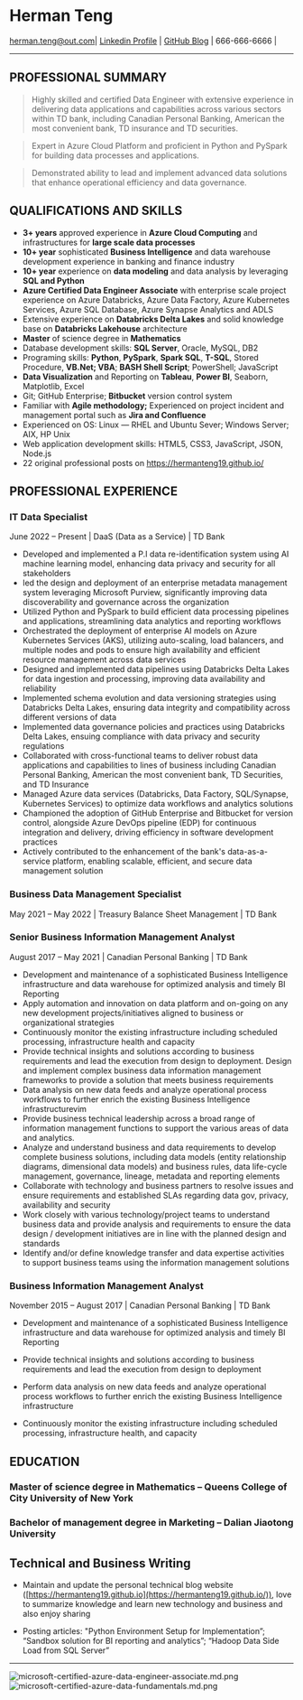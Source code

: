 # **Herman Teng**

[herman.teng@out.com](herman.teng@outlook.com)| [Linkedin Profile](https://www.linkedin.com/in/hermanteng/) | [GitHub Blog](https://hermanteng19.github.io) | 666-666-6666 | 

---

## PROFESSIONAL SUMMARY
> Highly skilled and certified Data Engineer with extensive experience in delivering data applications and capabilities across various sectors within TD bank, including Canadian Personal Banking, American the most convenient bank, TD insurance and TD securities. 

> Expert in Azure Cloud Platform and proficient in Python and PySpark for building data processes and applications.

> Demonstrated ability to lead and implement advanced data solutions that enhance operational efficiency and data governance.

## QUALIFICATIONS AND SKILLS

* **3+ years** approved experience in **Azure Cloud Computing** and infrastructures for **large scale data processes**
* **10+ year** sophisticated **Business Intelligence**  and data warehouse development experience in banking and finance industry
* **10+ year** experience on **data modeling** and data analysis by leveraging **SQL and Python**
* **Azure Certified Data Engineer Associate** with enterprise scale project experience on Azure Databricks, Azure Data Factory, Azure Kubernetes Services, Azure SQL Database, Azure Synapse Analytics and ADLS
* Extensive experience on **Databricks Delta Lakes** and solid knowledge base on **Databricks Lakehouse** architecture
* **Master** of science degree in **Mathematics** 
* Database development skills: **SQL Server**, Oracle, MySQL, DB2
* Programing skills: **Python**, **PySpark**,  **Spark SQL**, **T-SQL**, Stored Procedure, **VB.Net; VBA**; **BASH Shell Script**; PowerShell; JavaScript
* **Data Visualization** and Reporting on **Tableau**, **Power BI**, Seaborn, Matplotlib, Excel
* Git; GitHub Enterprise; **Bitbucket** version control system
* Familiar with **Agile methodology;** Experienced on project incident and management portal such as **Jira and Confluence**
* Experienced on OS: Linux — RHEL and Ubuntu Sever; Windows Server; AIX, HP Unix
* Web application development skills: HTML5, CSS3, JavaScript, JSON, Node.js
* 22 original professional posts on https://hermanteng19.github.io/

## PROFESSIONAL EXPERIENCE

### IT Data Specialist

June 2022 – Present | DaaS (Data as a Service) | TD Bank

* Developed and implemented a P.I data re-identification system using AI machine learning model, enhancing data privacy and security for all stakeholders
* led the design and deployment of an enterprise metadata management system leveraging Microsoft Purview, significantly improving data discoverability and governance across the organization
* Utilized Python and PySpark to build efficient data processing pipelines and applications, streamlining data analytics and reporting workflows
* Orchestrated the deployment of enterprise AI models on Azure Kubernetes Services (AKS), utilizing auto-scaling, load balancers, and multiple nodes and pods to ensure high availability and efficient resource management across data services
* Designed and implemented data pipelines using Databricks Delta Lakes for data ingestion and processing, improving data availability and reliability
* Implemented schema evolution and data versioning strategies using Databricks Delta Lakes, ensuring data integrity and compatibility across different versions of data
* Implemented data governance policies and practices using Databricks Delta Lakes, ensuing compliance with data privacy and security regulations
* Collaborated with cross-functional teams to deliver robust data applications and capabilities to lines of business including Canadian Personal Banking, American the most convenient bank, TD Securities, and TD Insurance
* Managed Azure data services (Databricks, Data Factory, SQL/Synapse, Kubernetes Services) to optimize data workflows and analytics solutions
* Championed the adoption of GitHub Enterprise and Bitbucket for version control, alongside Azure DevOps pipeline (EDP) for continuous integration and delivery, driving efficiency in software development practices
* Actively contributed to the enhancement of the bank's data-as-a-service platform, enabling scalable, efficient, and secure data management solution

### Business Data Management Specialist

May 2021 – May 2022 | Treasury Balance Sheet Management | TD Bank

### Senior Business Information Management Analyst

August 2017 – May 2021 | Canadian Personal Banking | TD Bank

* Development and maintenance of a sophisticated Business Intelligence infrastructure and data warehouse for optimized analysis and timely BI Reporting
* Apply automation and innovation on data platform and on-going on any new development projects/initiatives aligned to business or organizational strategies
* Continuously monitor the existing infrastructure including scheduled processing, infrastructure health and capacity
* Provide technical insights and solutions according to business requirements and lead the execution from design to deployment. Design and implement complex business data information management frameworks to provide a solution that meets business requirements
* Data analysis on new data feeds and analyze operational process workflows to further enrich the existing Business Intelligence infrastructurevim
* Provide business technical leadership across a broad range of information management functions to support the various areas of data and analytics. 
* Analyze and understand business and data requirements to develop complete business solutions, including data models (entity relationship diagrams, dimensional data models) and business rules, data life-cycle management, governance, lineage, metadata and reporting elements
* Collaborate with technology and business partners to resolve issues and ensure requirements and established SLAs regarding data gov, privacy, availability and security
* Work closely with various technology/project teams to understand business data and provide analysis and requirements to ensure the data design / development initiatives are in line with the planned design and standards
* Identify and/or define knowledge transfer and data expertise activities to support business teams using the information management solutions

### Business Information Management Analyst

November 2015 – August 2017 | Canadian Personal Banking | TD Bank

* Development and maintenance of a sophisticated Business Intelligence infrastructure and data warehouse for optimized analysis and timely BI Reporting

* Provide technical insights and solutions according to business requirements and lead the execution from design to deployment

* Perform data analysis on new data feeds and analyze operational process workflows to further enrich the existing Business Intelligence infrastructure
* Continuously monitor the existing infrastructure including scheduled processing, infrastructure health, and capacity

## EDUCATION

### Master of science degree in Mathematics – Queens College of City University of New York 

### Bachelor of management degree in Marketing – Dalian Jiaotong University

## Technical and Business Writing

* Maintain and update the personal technical blog website ([https://hermanteng19.github.io](https://hermanteng19.github.io/)), love to summarize knowledge and learn new technology and business and also enjoy sharing

* Posting articles: "Python Environment Setup for Implementation”; “Sandbox solution for BI reporting and analytics”; “Hadoop Data Side Load from SQL Server”
---

![microsoft-certified-azure-data-engineer-associate.md.png](https://o.130014.xyz/2022/05/30/microsoft-certified-azure-data-engineer-associate.md.png)
![microsoft-certified-azure-data-fundamentals.md.png](https://o.130014.xyz/2022/05/30/microsoft-certified-azure-data-fundamentals.md.png)

